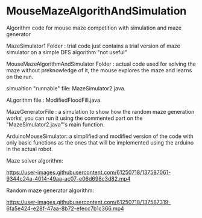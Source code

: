 # MouseMazeAlgorithAndSimulation
Algorithm code for mouse maze competition with simulation and maze generator

MazeSimulator1 Folder : trial code just contains a trial version of maze simulator on a simple DFS algorithm "not useful"

MouseMazeAlgorithmAndSimulator Folder : actual code used for solving the maze without preknowledge of it, the mouse explores the maze and learns on the run.

simualtion "runnable" file: MazeSimulator2.java.

ALgorithm file : ModifiedFloodFill.java.

MazeGeneratorFile : a simulation to show how the random maze generation works, you can run it using the commented part on the "MazeSimulator2.java"'s main function.

ArduinoMouseSimulator: a simplified and modified version of the code with only basic functions as the ones that will be implemented using the arduino in the actual robot.


Maze solver algorithm:


https://user-images.githubusercontent.com/61250718/137587061-9344c24a-4014-49aa-ac07-e06d698c3d82.mp4


Random maze generator algorithm:



https://user-images.githubusercontent.com/61250718/137587319-6fa5e424-e28f-47aa-8b72-efecc7b1c366.mp4

